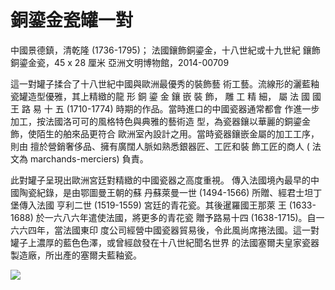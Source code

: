 # 銅鎏金瓷罐一對
中國景德鎮，清乾隆 (1736-1795)；
法國鑲飾銅鎏金，十八世紀或十九世紀
鑲飾銅鎏金瓷，45 x 28 厘米
亞洲文明博物館，2014-00709

這一對罐子揉合了十八世紀中國與歐洲最優秀的裝飾藝
術工藝。流線形的灑藍釉瓷罐造型優雅，其上精緻的龍
形 銅 鎏 金 鑲 嵌 裝 飾， 雕 工 精 細， 屬 法 國 國 王 路 易 十 五
(1710-1774) 時期的作品。當時進口的中國瓷器通常都會
作進一步加工，按法國洛可可的風格特色與典雅的藝術造
型，為瓷器鑲以華麗的銅鎏金飾，使陌生的舶來品更符合
歐洲室內設計之用。當時瓷器鑲嵌金屬的加工工序，則由
擅於營銷奢侈品、擁有廣闊人脈如熟悉銀器匠、工匠和裝
飾工匠的商人 ( 法文為 marchands-merciers) 負責。

此對罐子呈現出歐洲宮廷對精緻的中國瓷器之高度重視。
傳入法國境內最早的中國陶瓷紀錄，是由鄂圖曼王朝的蘇
丹蘇萊曼一世 (1494-1566) 所贈、經君士坦丁堡傳入法國
亨利二世 (1519-1559) 宮廷的青花瓷。其後暹羅國王那萊
王 (1633-1688) 於一六八六年遣使法國，將更多的青花瓷
贈予路易十四 (1638-1715)。自一六六四年，當法國東印
度公司經營中國瓷器貿易後，令此風尚席捲法國。這一對
罐子上濃厚的藍色色澤，或曾經啟發在十八世紀聞名世界
的法國塞爾夫皇家瓷器製造廠，所出產的塞爾夫藍釉瓷。

![](https://cdn-mineru.openxlab.org.cn/result/2025-07-27/26ec8c02-599c-4b79-9876-e092d6287e02/d55ab3a284f24bc792eaf9690ca968cacff855b0e2750bc1e4ea3fb64532ef2e.jpg)

